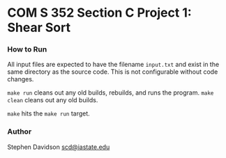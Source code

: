 COM S 352 Section C Project 1: Shear Sort
=========================================

### How to Run

All input files are expected to have the filename `input.txt` and exist in the same directory as the source code.
This is not configurable without code changes.

`make run` cleans out any old builds, rebuilds, and runs the program.
`make clean` cleans out any old builds.

`make` hits the `make run` target.

### Author
Stephen Davidson scd@iastate.edu




